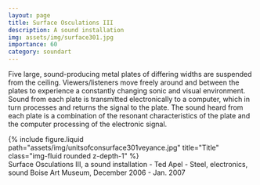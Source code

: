 ```yaml
---
layout: page
title: Surface Osculations III
description: A sound installation 
img: assets/img/surface301.jpg
importance: 60
category: soundart
---
```


Five large, sound-producing metal plates of differing widths are suspended from the ceiling. Viewers/listeners move freely around and between the plates to experience a constantly changing sonic and visual environment. Sound from each plate is transmitted electronically to a computer, which in turn processes and returns the signal to the plate. The sound heard from each plate is a combination of the resonant characteristics of the plate and the computer processing of the electronic signal.



<div class="row">
    <div class="col-sm mt-3 mt-md-0">
        {% include figure.liquid path="assets/img/unitsofconsurface301veyance.jpg" title="Title" class="img-fluid rounded z-depth-1" %}
    </div>
</div>
<div class="caption">
    Surface Osculations III, a sound installation - Ted Apel - Steel, electronics, sound
    Boise Art Museum, December 2006 - Jan. 2007

</div>



